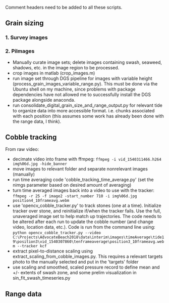 Comment headers need to be added to all these scripts.

## Grain sizing

### 1. Survey images

### 2. PiImages
- Manually curate image sets; delete images containing swash, seaweed, shadows, etc. in the image region to be processed.
- crop images in matlab (crop_images.m)
- run image set through DGS pipeline for images with variable height (process_grain_images_variable_range.py). This must be done via the Ubuntu shell on my machine, since problems with package dependencies have not allowed me to successfully install the DGS package alongside anaconda.
- run consolidate_digital_grain_size_and_range_output.py for relevant tide to organize data into more accessible format. i.e. chunks associated with each position (this assumes some work has already been done with the range data, I think).

## Cobble tracking

From raw video:
- decimate video into frame with ffmpeg:
`ffmpeg -i vid_1540311466.h264 img%06d.jpg -hide_banner`
- move images to relevant folder and separate nonrelevant images (manually)
- run time averaging code 'cobble_tracking_time_average.py' (set the nimgs parameter based on desired amount of averaging)
- turn time averaged images back into a video to use with the tracker:
`ffmpeg -r 25 -f image2 -start_number 710 -i img%06d.jpg position4_10frameavg.webm`
- use 'opencv_cobble_tracker.py' to track stones (one at a time). Initialize tracker over stone, and reinitialize if/when the tracker fails. Use the full, unaveraged image set to help match up trajectories. The code needs to be altered after each run to update the cobble number (and change video, location data, etc.). Code is run from the command line using:
`python opencv_cobble_tracker.py --video C:\Projects\AdvocateBeach2018\data\interim\images\timeAverage\tide19\position3\vid_1540307860\tenframeaverage\position3_10frameavg.webm --tracker kcf`
- extract pixel-to-distance scaling using extract_scaling_from_cobble_images.py. This requires a relevant targets photo to the manually selected and put in the 'targets' folder
- use scaling and smoothed, scaled pressure record to define mean and +/- extents of swash zone, and some prelim visualization in sin_fit_swash_timeseries.py

## Range data
